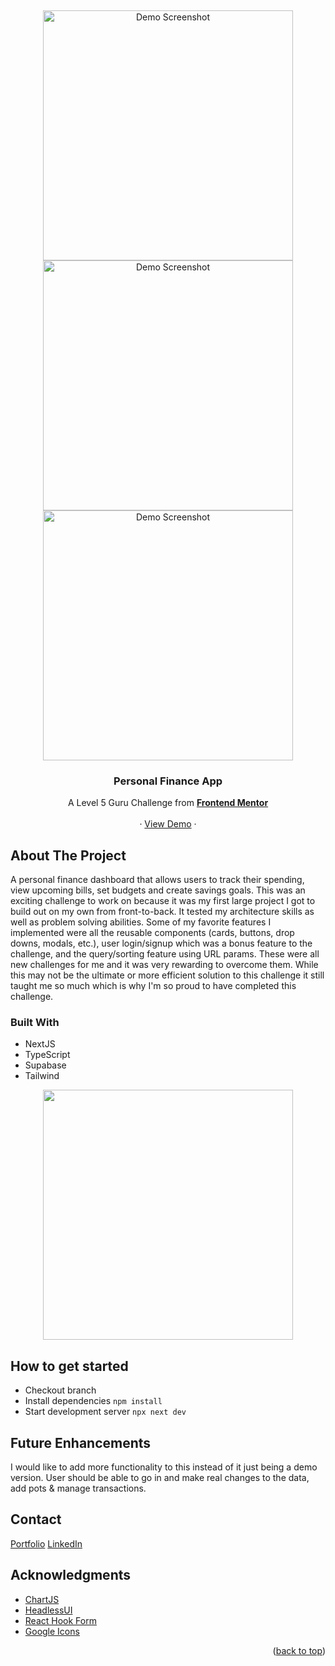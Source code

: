 <a id="readme-top"></a>
<!-- PROJECT LOGO -->
<br />
<div align="center">
<p>
    <img src="https://xyumztdseetaqusauewd.supabase.co/storage/v1/object/public/app-screenshots//Screenshot%202025-08-03%20122630.png" alt="Demo Screenshot" width="400">
    <img src="https://xyumztdseetaqusauewd.supabase.co/storage/v1/object/public/app-screenshots//Screenshot%202025-08-03%20122651.png" alt="Demo Screenshot" width="400">
    <img src="https://xyumztdseetaqusauewd.supabase.co/storage/v1/object/public/app-screenshots//Screenshot%202025-08-03%20122706.png" alt="Demo Screenshot" width="400">
</p>

  <h3 align="center">Personal Finance App</h3>
  <p align="center">
    A Level 5 Guru Challenge from <a href="https://www.frontendmentor.io/challenges/personal-finance-app-JfjtZgyMt1"><strong>Frontend Mentor</strong></a>
    <br />
    <br />
    &middot;
    <a href="https://personal-finance-app-test-ruddy.vercel.app/">View Demo</a>
    &middot;
  </p>
</div>

<!-- ABOUT THE PROJECT -->
## About The Project

A personal finance dashboard that allows users to track their spending, view upcoming bills, set budgets and create savings goals. This was an exciting challenge to work on because it was my first large project I got to build out on my own from front-to-back. It tested my architecture skills as well as problem solving abilities. Some of my favorite features I implemented were all the reusable components (cards, buttons, drop downs, modals, etc.), user login/signup which was a bonus feature to the challenge, and the query/sorting feature using URL params. These were all new challenges for me and it was very rewarding to overcome them. While this may not be the ultimate or more efficient solution to this challenge it still taught me so much which is why I'm so proud to have completed this challenge. 

### Built With

* NextJS
* TypeScript
* Supabase
* Tailwind

<p align="center">
<img src="https://xyumztdseetaqusauewd.supabase.co/storage/v1/object/public/app-screenshots//style%20guide.png" height="400" >
</p>

<!-- HOW TO -->
## How to get started

* Checkout branch
* Install dependencies ```npm install```
* Start development server ```npx next dev```

## Future Enhancements

I would like to add more functionality to this instead of it just being a demo version. User should be able to go in and make real changes to the data, add pots & manage transactions. 

<!-- CONTACT -->
## Contact

[Portfolio](https://jcadev.vercel.app/) 
[LinkedIn](https://www.linkedin.com/in/jon-deichmann/)

<!-- ACKNOWLEDGMENTS -->
## Acknowledgments

* [ChartJS](https://www.chartjs.org/)
* [HeadlessUI](https://www.headlessui.com)
* [React Hook Form](https://react-hook-form.com/)
* [Google Icons](https://fonts.google.com/icons)

<p align="right">(<a href="#readme-top">back to top</a>)</p>
